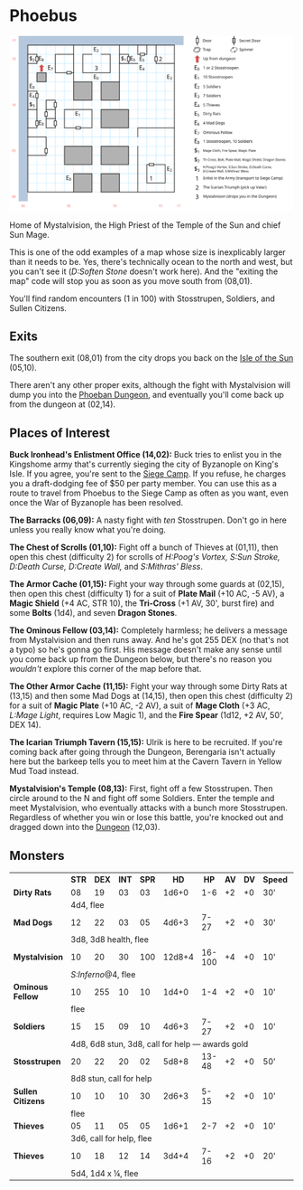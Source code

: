 # Phoebus

![map](phoebus.svg)

Home of Mystalvision, the High Priest of the Temple of the Sun and chief Sun Mage.

This is one of the odd examples of a map whose size is inexplicably larger than it needs to be. Yes, there's technically ocean to the north and west, but you can't see it (*D:Soften Stone* doesn't work here). And the "exiting the map" code will stop you as soon as you move south from (08,01).

You'll find random encounters (1 in 100) with Stosstrupen, Soldiers, and Sullen Citizens.

## Exits

The southern exit (08,01) from the city drops you back on the [Isle of the Sun](dilmun.md) (05,10).

There aren't any other proper exits, although the fight with Mystalvision will dump you into the [Phoeban Dungeon](phoeban-dungeon.md), and eventually you'll come back up from the dungeon at (02,14).

## Places of Interest

**Buck Ironhead's Enlistment Office (14,02):** Buck tries to enlist you in the Kingshome army that's currently sieging the city of Byzanople on King's Isle. If you agree, you're sent to the [Siege Camp](siege-camp.md). If you refuse, he charges you a draft-dodging fee of $50 per party member. You can use this as a route to travel from Phoebus to the Siege Camp as often as you want, even once the War of Byzanople has been resolved.

**The Barracks (06,09):** A nasty fight with *ten* Stosstrupen. Don't go in here unless you really know what you're doing.

**The Chest of Scrolls (01,10):** Fight off a bunch of Thieves at (01,11), then open this chest (difficulty 2) for scrolls of *H:Poog's Vortex, S:Sun Stroke, D:Death Curse, D:Create Wall,* and *S:Mithras' Bless*.

**The Armor Cache (01,15):** Fight your way through some guards at (02,15), then open this chest (difficulty 1) for a suit of **Plate Mail** (+10 AC, -5 AV), a **Magic Shield** (+4 AC, STR 10), the **Tri-Cross** (+1 AV, 30', burst fire) and some **Bolts** (1d4), and seven **Dragon Stones**.

**The Ominous Fellow (03,14):** Completely harmless; he delivers a message from Mystalvision and then runs away. And he's got 255 DEX (no that's not a typo) so he's gonna go first. His message doesn't make any sense until you come back up from the Dungeon below, but there's no reason you *wouldn't* explore this corner of the map before that.

**The Other Armor Cache (11,15):** Fight your way through some Dirty Rats at (13,15) and then some Mad Dogs at (14,15), then open this chest (difficulty 2) for a suit of **Magic Plate** (+10 AC, -2 AV), a suit of **Mage Cloth** (+3 AC, *L:Mage Light*, requires Low Magic 1), and the **Fire Spear** (1d12, +2 AV, 50', DEX 14).

**The Icarian Triumph Tavern (15,15):** Ulrik is here to be recruited. If you're coming back after going through the Dungeon, Berengaria isn't actually here but the barkeep tells you to meet him at the Cavern Tavern in Yellow Mud Toad instead.

**Mystalvision's Temple (08,13):** First, fight off a few Stosstrupen. Then circle around to the N and fight off some Soldiers. Enter the temple and meet Mystalvision, who eventually attacks with a bunch more Stosstrupen. Regardless of whether you win or lose this battle, you're knocked out and dragged down into the [Dungeon](phoeban-dungeon.md) (12,03).

## Monsters

<table>
  <tr>
    <th></th>
    <th>STR</th>
    <th>DEX</th>
    <th>INT</th>
    <th>SPR</th>
    <th>HD</th>
    <th>HP</th>
    <th>AV</th>
    <th>DV</th>
    <th>Speed</th>
    <th>XP</th>
  </tr>
  <tr>
    <td><b>Dirty Rats</b></td>
    <td>08</td>
    <td>19</td>
    <td>03</td>
    <td>03</td>
    <td>1d6+0</td>
    <td>1-6</td>
    <td>+2</td>
    <td>+0</td>
    <td>30'</td>
    <td>50</td>
  </tr>
  <tr>
    <td></td>
    <td colspan=10>4d4, flee</td>
  </tr>
  <tr>
    <td><b>Mad Dogs</b></td>
    <td>12</td>
    <td>22</td>
    <td>03</td>
    <td>05</td>
    <td>4d6+3</td>
    <td>7-27</td>
    <td>+2</td>
    <td>+0</td>
    <td>30'</td>
    <td>70</td>
  </tr>
  <tr>
    <td></td>
    <td colspan=10>3d8, 3d8 health, flee</td>
  </tr>
  <tr>
    <td><b>Mystalvision</b></td>
    <td>10</td>
    <td>20</td>
    <td>30</td>
    <td>100</td>
    <td>12d8+4</td>
    <td>16-100</td>
    <td>+4</td>
    <td>+0</td>
    <td>10'</td>
    <td>400</td>
  </tr>
  <tr>
    <td></td>
    <td colspan=10><i>S:Inferno</i>@4, flee</td>
  </tr>
  <tr>
    <td><b>Ominous Fellow</b></td>
    <td>10</td>
    <td>255</td>
    <td>10</td>
    <td>10</td>
    <td>1d4+0</td>
    <td>1-4</td>
    <td>+2</td>
    <td>+0</td>
    <td>10'</td>
    <td>1</td>
  </tr>
  <tr>
    <td></td>
    <td colspan=10>flee</td>
  </tr>
  <tr>
    <td><b>Soldiers</b></td>
    <td>15</td>
    <td>15</td>
    <td>09</td>
    <td>10</td>
    <td>4d6+3</td>
    <td>7-27</td>
    <td>+2</td>
    <td>+0</td>
    <td>10'</td>
    <td>180</td>
  </tr>
  <tr>
    <td></td>
    <td colspan=10>4d8, 6d8 stun, 3d8, call for help — awards gold</td>
  </tr>
  <tr>
    <td><b>Stosstrupen</b></td>
    <td>20</td>
    <td>22</td>
    <td>20</td>
    <td>02</td>
    <td>5d8+8</td>
    <td>13-48</td>
    <td>+2</td>
    <td>+0</td>
    <td>50'</td>
    <td>200</td>
  </tr>
  <tr>
    <td></td>
    <td colspan=10>8d8 stun, call for help</td>
  </tr>
  <tr>
    <td><b>Sullen Citizens</b></td>
    <td>10</td>
    <td>10</td>
    <td>10</td>
    <td>30</td>
    <td>2d6+3</td>
    <td>5-15</td>
    <td>+2</td>
    <td>+0</td>
    <td>10'</td>
    <td>130</td>
  </tr>
  <tr>
    <td></td>
    <td colspan=10>flee</td>
  </tr>
  <tr>
    <td><b>Thieves</b></td>
    <td>05</td>
    <td>11</td>
    <td>05</td>
    <td>05</td>
    <td>1d6+1</td>
    <td>2-7</td>
    <td>+2</td>
    <td>+0</td>
    <td>10'</td>
    <td>30</td>
  </tr>
  <tr>
    <td></td>
    <td colspan=10>3d6, call for help, flee</td>
  </tr>
  <tr>
    <td><b>Thieves</b></td>
    <td>10</td>
    <td>18</td>
    <td>12</td>
    <td>14</td>
    <td>3d4+4</td>
    <td>7-16</td>
    <td>+2</td>
    <td>+0</td>
    <td>20'</td>
    <td>100</td>
  </tr>
  <tr>
    <td></td>
    <td colspan=10>5d4, 1d4 x ¼, flee</td>
  </tr>
</table>
